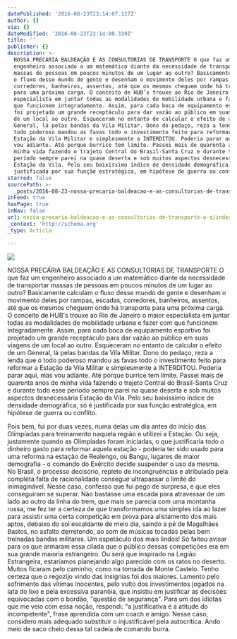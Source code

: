 ```yaml
---
datePublished: '2016-08-23T23:14:07.127Z'
author: []
via: {}
dateModified: '2016-08-23T23:14:00.339Z'
title: ''
publisher: {}
description: >-
  NOSSA PRECÁRIA BALDEAÇÃO E AS CONSULTORIAS DE TRANSPORTE O que faz um
  engenheiro associado a um matemático diante da necessidade de transportar
  massas de pessoas em poucos minutos de um lugar ao outro? Basicamente calculam
  o fluxo desse mundo de gente e desenham o movimento deles por rampas, escadas,
  corredores, banheiros, assentos, até que os mesmos cheguem onde há transporte
  para uma próxima carga. O conceito de HUB’s trouxe ao Rio de Janeiro o maior
  especialista em juntar todas as modalidades de mobilidade urbana e fazer com
  que funcionem integradamente. Assim, para cada boca de equipamento esportivo
  foi projetado um grande receptáculo para dar vazão ao público em suas viagens
  de um local ao outro. Esqueceram no entanto de calcular o efeito de um
  General, lá pelas bandas da Vila Militar. Dono do pedaço, reza a lenda que o
  todo poderoso mandou as favas todo o investimento feito para reformar a
  Estação da Vila Militar e simplesmente a INTERDITOU. Poderia parar aqui, mas
  vou adiante. Até porque burrice tem limite. Passei mais de quarenta anos de
  minha vida fazendo o trajeto Central do Brasil-Santa Cruz e durante todo esse
  período sempre parei na quase deserta e sob muitos aspectos desnecessária
  Estação da Vila. Pelo seu baixíssimo índice de densidade demográfica, só é
  justificada por sua função estratégica, em hipótese de guerra ou conflito.
starred: false
sourcePath: >-
  _posts/2016-08-23-nossa-precaria-baldeacao-e-as-consultorias-de-transporte-o-q.md
inFeed: true
hasPage: true
inNav: false
url: nossa-precaria-baldeacao-e-as-consultorias-de-transporte-o-q/index.html
_context: 'http://schema.org'
_type: Article

---
```

![](https://the-grid-user-content.s3-us-west-2.amazonaws.com/780cbf61-3a37-4379-901c-0818a7faaa37.jpg)

NOSSA PRECÁRIA BALDEAÇÃO E AS CONSULTORIAS DE TRANSPORTE O que faz um engenheiro associado a um matemático diante da necessidade de transportar massas de pessoas em poucos minutos de um lugar ao outro? Basicamente calculam o fluxo desse mundo de gente e desenham o movimento deles por rampas, escadas, corredores, banheiros, assentos, até que os mesmos cheguem onde há transporte para uma próxima carga. O conceito de HUB's trouxe ao Rio de Janeiro o maior especialista em juntar todas as modalidades de mobilidade urbana e fazer com que funcionem integradamente. Assim, para cada boca de equipamento esportivo foi projetado um grande receptáculo para dar vazão ao público em suas viagens de um local ao outro. Esqueceram no entanto de calcular o efeito de um General, lá pelas bandas da Vila Militar. Dono do pedaço, reza a lenda que o todo poderoso mandou as favas todo o investimento feito para reformar a Estação da Vila Militar e simplesmente a INTERDITOU. Poderia parar aqui, mas vou adiante. Até porque burrice tem limite. Passei mais de quarenta anos de minha vida fazendo o trajeto Central do Brasil-Santa Cruz e durante todo esse período sempre parei na quase deserta e sob muitos aspectos desnecessária Estação da Vila. Pelo seu baixíssimo índice de densidade demográfica, só é justificada por sua função estratégica, em hipótese de guerra ou conflito.

Pois bem, fui por duas vezes, numa delas um dia antes do início das Olimpíadas para treinamento naquela região e utilizei a Estação. Ou seja, justamente quando as Olimpíadas foram iniciadas, o que justificaria todo o dinheiro gasto para reformar aquela estação - poderia ter sido usado para uma reforma na estação de Realengo, ou Bangu, lugares de maior demografia - o comando do Exército decide suspender o uso da mesma. No Brasil, o processo decisório, repleto de incongruências e atribulado pela completa falta de racionalidade consegue ultrapassar o limite do inimaginável. Nesse caso, confesso que fui pego de surpresa, e que eles conseguiram se superar. Não bastasse uma escada para atravessar de um lado ao outro da linha do trem, que mais se parecia com uma montanha russa, me fez ter a certeza de que transformamos uma simples ida ao lazer para assistir uma certa competição em prova para alistamento dos mais aptos, debaixo do sol escaldante de meio dia, saindo a pé de Magalhães Bastos, no asfalto derretendo, ao som de músicas tocadas pelas bem treinadas bandas militares. Um espetáculo dos mais lindos! Só faltou avisar para os que armaram essa cilada que o público dessas competições era em sua grande maioria estrangeiro. Ou será que inspirado na Legião Estrangeira, estaríamos planejando algo parecido com os ratos no deserto. Muitos ficaram pelo caminho, como na tomada de Monte Castelo. Tenho certeza que o regozijo vindo das insígnias foi dos maiores. Lamento pelo sofrimento das vítimas inocentes, pelo vulto dos investimentos jogados na lata do lixo e pela excessiva paranóia, que insistiu em justificar as decisões equivocadas com o bordão, "questão de segurança". Para um dos idiotas que me veio com essa noção, respondi: "a justificativa é a atitude do incompetente", frase aprendida com um coach e amigo. Nesse caso, considero mais adequado substituir o injustificável pela autocrítica. Ando meio de saco cheio dessa tal cadeia de comando burra.